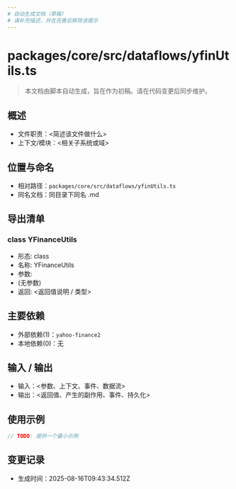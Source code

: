 ```yaml
---
# 自动生成文档（草稿）
# 请补充描述，并在完善后移除该提示
---
```


# packages/core/src/dataflows/yfinUtils.ts

> 本文档由脚本自动生成，旨在作为初稿。请在代码变更后同步维护。

## 概述

- 文件职责：<简述该文件做什么>
- 上下文/模块：<相关子系统或域>

## 位置与命名

- 相对路径：`packages/core/src/dataflows/yfinUtils.ts`
- 同名文档：同目录下同名 .md

## 导出清单

### class YFinanceUtils

- 形态: class
- 名称: YFinanceUtils
- 参数:
- (无参数)
- 返回: <返回值说明 / 类型>

## 主要依赖

- 外部依赖(1)：`yahoo-finance2`
- 本地依赖(0)：无

## 输入 / 输出

- 输入：<参数、上下文、事件、数据流>
- 输出：<返回值、产生的副作用、事件、持久化>

## 使用示例

~~~ts
// TODO: 提供一个最小示例
~~~

## 变更记录

- 生成时间：2025-08-16T09:43:34.512Z
